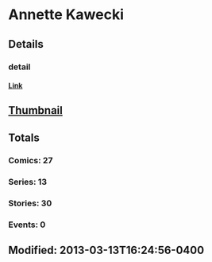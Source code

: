 # Annette  Kawecki 
## Details
### detail
#### [Link](http://marvel.com/comics/creators/1806/annette_kawecki?utm_campaign=apiRef&utm_source=225578a89fc76f3d20fbffda5d17a88d)
## [Thumbnail](http://i.annihil.us/u/prod/marvel/i/mg/b/c0/4bc47cf124aa5.jpg)
## Totals
### Comics: 27
### Series: 13
### Stories: 30
### Events: 0
## Modified: 2013-03-13T16:24:56-0400